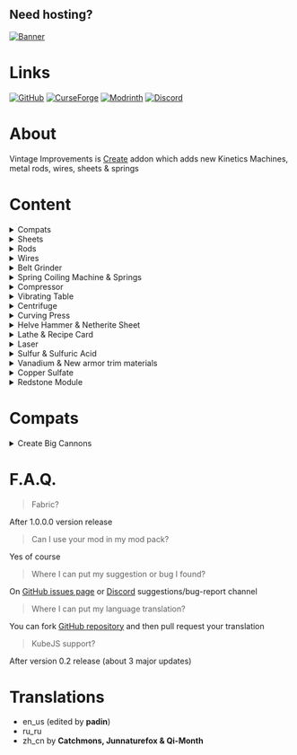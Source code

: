 ## Need hosting?

[![Banner](https://www.bisecthosting.com/partners/custom-banners/25d79f00-76c2-4045-a231-62a85437014f.webp)](https://bisecthosting.com/thebadguy)

# Links

[![GitHub](https://cdn.modrinth.com/data/cached_images/ceeb2af61953a1741b4cc0a9ed98302e93e5f7e1.png)](https://github.com/Negodya1/Create-Vintage-Improvements)
[![CurseForge](https://cdn.modrinth.com/data/cached_images/742719616d0e8ce6fc10fbdae2b1eb0a24ea6ff2.png)](https://www.curseforge.com/minecraft/mc-mods/create-vintage-improvements)
[![Modrinth](https://cdn.modrinth.com/data/cached_images/a78e162b7b8065d2a35409066cd61e82ccc9e4fb.png)](https://modrinth.com/mod/create-vintage-improvements)
[![Discord](https://cdn.modrinth.com/data/cached_images/d293dd00bfd49134e3336d9137b4e5f858be2bd2.png)](https://discord.gg/u6TjVXGT3w)

# About

Vintage Improvements is [Create](https://modrinth.com/mod/create) addon which adds new Kinetics Machines, metal rods, wires, sheets & springs

# Content

<details>
<summary>Compats</summary>

Rods, wires, springs & sheets can be made from materials, that other mods provide. List of supported mods:
- [Ad Astra](https://modrinth.com/mod/ad-astra)
- [Create Crafts & Addtitions](https://modrinth.com/mod/createaddition)
- [Create: The Factory Must Grow](https://modrinth.com/mod/create-tfmg)
- [Mekanism](https://modrinth.com/mod/mekanism)
- [Tinker's Construct](https://modrinth.com/mod/tinkers-construct)
- [Thermal Expansion](https://modrinth.com/mod/thermal-foundation)
- [Destroy](https://modrinth.com/mod/destroy)
- [Twilight Forest](https://www.curseforge.com/minecraft/mc-mods/the-twilight-forest)
- [Create Big Cannons](https://modrinth.com/mod/create-big-cannons)

</details>


<details>
<summary>Sheets</summary>

Sheets can ba mede with pressing ingots

![Sheets List](https://cdn.modrinth.com/data/S27aYArf/images/2c3178cbd42c7429ba2695e6713e78a26ad5befb.png)


</details>


<details>
<summary>Rods</summary>

Rods can be made from plates.

![Workbench Craft](https://cdn.modrinth.com/data/S27aYArf/images/9b813c2a44185e1b0d691f4fec6a18a605c6ed1c.png)
![Rods List](https://cdn.modrinth.com/data/S27aYArf/images/ecea4c24bb885d957d8ec35c89ccab01fdc9af20.png)

If Create Crafts & Addtitions installed, this craft will be replaced by rolling with Rolling Mill.

![Rods Rolling](https://cdn.modrinth.com/data/Cn37AHDY/images/f19cd13f970acc0e58c2422e1f3859283f38dd8e.png)

This rods can be used in custom recipes in mod packs.

</details>

<details>
<summary>Wires</summary>

Wires can be made from rods.

![Workbench Craft](https://cdn.modrinth.com/data/Cn37AHDY/images/95ed215f1b0b193a979a188e88b1130c59ad8829.png)
![Wires List](https://cdn.modrinth.com/data/S27aYArf/images/5267cd4dce6c45c87c27eb9bd1c520264bf4997f.png)

If Create Crafts & Addtitions installed, this craft will be replaced by rolling with Rolling Mill.

![Rods Rolling](https://cdn.modrinth.com/data/Cn37AHDY/images/2eb278bfdfcfe597c324c9ae0670a0a36ac235b1.png)

This wires can be used in custom recipes in mod packs.

</details>


<details>
<summary>Belt Grinder</summary>
Belt Grinder craft

![Grinder Belt](https://cdn.modrinth.com/data/Cn37AHDY/images/1a3fed0208be44db5197dc0cd1da437c4c4548bd.png)
![Belt Grinder](https://cdn.modrinth.com/data/Cn37AHDY/images/9238fb0479949a3141a82c216543d89d3cd35663.png)

Grinder provides **grinder polishing** recipes with speed limits (any, low, medium & high). For example: Polished Rose Quartz recipe requires low speed (16 RPM or less, can be configured), otherwise recipe won't work and (if configured) Rose Quartz will be destroyed

![Polishing Example](https://cdn.modrinth.com/data/Cn37AHDY/images/8baea855414a07c953e8bf72c09083d0906e9f19.png)

There is an option in the config file to turn on automatic recognition of sandpaper polishing recipes and speed limits for this recipes

Belt's appearance can be changed via right click with a Sand Paper. [Create Crafts & Addtitions](https://modrinth.com/mod/createaddition), [Create: SandPaper Overhaul](https://modrinth.com/mod/create-sandpaper-overhaul) are supported

</details>


<details>
<summary>Spring Coiling Machine & Springs</summary>

Spring Coiling Machine craft

![Coiling Wheel](https://cdn.modrinth.com/data/Cn37AHDY/images/24e33647ac56515a4cd57c459e48c820f0a9be82.png)
![Spring Coiling Machine](https://cdn.modrinth.com/data/Cn37AHDY/images/38f5c354370006bdac29a22d1a899f15d58c8d97.png)

Grinder provides **coiling** recipes.

![Springs List](https://cdn.modrinth.com/data/S27aYArf/images/3b854dc6cd08721afd8e888478b60fad506a139a.png)
![Small Springs List](https://cdn.modrinth.com/data/S27aYArf/images/81634f2a2415adf8ae30a25419b759e5fbf97507.png)
![Coiling Example](https://cdn.modrinth.com/data/Cn37AHDY/images/060799a4b9c1c4acd5d78364f68c9d0f63b87e75.png)

</details>


<details>
<summary>Compressor</summary>

Compressor craft

![Compressor](https://cdn.modrinth.com/data/Cn37AHDY/images/6cd74e40b96771b389a4986cec887e701d93e965.png)

Compressor works with Basin and have two operating modes: **Vacuumizing** and **Pressurizing**

![Vacuumizing Example](https://cdn.modrinth.com/data/S27aYArf/images/1813a8ca1dfc3cd73dccc1aa7676022047730e23.png)

Modes can be switched via right click with Wrench. Recipes may require fluids inside the Compressor internal tank, or may produce fluids into the Compressor internal tank

![Pressurizing Example](https://cdn.modrinth.com/data/S27aYArf/images/c0e5f8ec6f32dacbd45d9b25a013926f4117a3e6.png)

</details>


<details>
<summary>Vibrating Table</summary>

Vibrating Table craft

![Vibrating Table](https://cdn.modrinth.com/data/S27aYArf/images/1ae0a20ba25f863edf440710c53ad52f66661186.png)

Vibrating Table provides **vibrating** recipes

![Vibrating Example](https://cdn.modrinth.com/data/S27aYArf/images/fbe5c10b525cf7efd47a07d9e1b3259efdf6b284.png)

In config you can turn on **unpacking** and **leaves vibrating** recipes (enabled by default). Unpacking allows uncrafting storage blocks into materials by Vibrating Table. Vibrating leaves gives match drops

![Unpacking Example](https://cdn.modrinth.com/data/S27aYArf/images/80818a528e87f984b4896b3d37964e16e29eb2f3.png)

</details>


<details>
<summary>Centrifuge</summary>

Centrifuge craft

![Centrifuge craft](https://cdn.modrinth.com/data/S27aYArf/images/beeb6f5913c9bafd5d719eeb705862274f08e496.png)

Centrifuge needs 4 Basins intsalled to work and provides **centrifugation** recipes

![Centrifugation Example](https://cdn.modrinth.com/data/S27aYArf/images/3c989c8ceb3a7fff8a18053a05fe7020d460ea84.png)

</details>


<details>
<summary>Curving Press</summary>

Curving Press craft

![Curving Press craft](https://cdn.modrinth.com/data/S27aYArf/images/41477ad700bb5e4ffd19232a86206dbba4005fc9.png)

Curving Press provides **curving** recipes. Before work you must install one of Curving Heads. Different heads provides different recipes

![Curving Head Recipes](https://cdn.modrinth.com/data/S27aYArf/images/af24541d9c1f7bbdc3a977bc13824d3eec434a13.png)

Stonecutter crafts

![Curving Head Recipes 2](https://cdn.modrinth.com/data/S27aYArf/images/faa65cbb3b19d5abc7d00515a1ec752a301bc087.png)

You also can create custom heads, just add "vintageimprovements:curving_heads" tag to item

![Curving Example](https://cdn.modrinth.com/data/S27aYArf/images/f8d8d26cac5c57886b149fdd7a99adb1eba371cb.png)

In the config you can turn on automatic recognition of bucket-like recipes for Curving Press (enabled by default)

![Auto Curving Example](https://cdn.modrinth.com/data/S27aYArf/images/adece40ff73fc4263069df0224b237cac896abde.png)

Some recipes cause damage to the curving heads, auto recipes damage can be customized via config

</details>


<details>
<summary>Helve Hammer & Netherite Sheet</summary>

Helve Hammer craft

![Helve Hammer](https://cdn.modrinth.com/data/S27aYArf/images/33b49c35e1373d36ebdf848c41b3a1c2cb4908d4.png)

Helve Hammer works with Smithing Table or Anvil. With Anvil (or blocks with "vintageimprovements:anvils" tag) Helve Hammer provides **hammering** recipes  

![Hammering Example](https://cdn.modrinth.com/data/S27aYArf/images/726b2018a7b64a65120c6dfa60e292905da943ab.png)

Netherite Sheet can be used in custom recipes in mod packs

![Netherite Sheet](https://cdn.modrinth.com/data/S27aYArf/images/13efd001b311ac446ed9c8c374fe26353bf83aa4.png)

With Smithing Table Helve Hammer provides **auto smithing** recipes

![Auto Smithing](https://cdn.modrinth.com/data/S27aYArf/images/0d132c200790c95f5d726860d358a33a35c0d65b.png)

Some recipes may require specific block instead of anvil, this block must have "vintageimprovements:custom_hammering_blocks" tag

</details>

<details>
<summary>Lathe & Recipe Card</summary>

Lathe craft

![Lathe craft](https://cdn.modrinth.com/data/S27aYArf/images/dd2ae6f7bd0f202d402deb4e242374fc9289164b.png)

Lathe provides **turning** recipes

![Turning Example](https://cdn.modrinth.com/data/S27aYArf/images/af24541d9c1f7bbdc3a977bc13824d3eec434a13.png)

Usually recipes are selected manually. But you can automate this process with the Recipe Card

![Recipe Card Recipe](https://cdn.modrinth.com/data/S27aYArf/images/f79af1ab9a6e7d19eca4c0b655dccdba7635cde2.png)

![Recipe Card Menu](https://cdn.modrinth.com/data/S27aYArf/images/7c38301fc6859fcb589fafb60885c54cc74d4d1c.png)

</details>

<details>
<summary>Laser</summary>

Laser craft

![Laser head craft](https://cdn.modrinth.com/data/S27aYArf/images/0958fe0bfa11781d26c9f530e44de5f35a963f69.png)

![Laser craft](https://cdn.modrinth.com/data/S27aYArf/images/831e8bd35186938943cbe99afe2adf47b148e255.png)

Laser provides **laser cutting** recipes

![Laser Cutting Example](https://cdn.modrinth.com/data/S27aYArf/images/64ba7d227841d359e33405c03643e0af40384f49.png)

Laser consumes energy during works (only if another mod that provides energy is installed). Vintage Improvements doesn't provides any energy sources, but any sources of Forge Energy is supported: [Mekanism](https://modrinth.com/mod/mekanism-generators), [Thermal Expansion](https://modrinth.com/mod/thermal-expansion), [Create Crafts & Additions](https://modrinth.com/mod/createaddition), [Botarium](https://modrinth.com/mod/botarium), [Immersive Engineering](https://modrinth.com/mod/immersiveengineering)

</details>

<details>
<summary>Sulfur & Sulfuric Acid</summary>

![Surfuric Items](https://cdn.modrinth.com/data/S27aYArf/images/5713cb088d9dab801482db3452d5b2128a4ce632.png)

Sulfur Chunks can be obtain by crushing Azurine, Scoria or Scorchia. Sulfur Chunks can be combined into Sulfur, that can be burned into Sulfur Dioxide

![Sulfur Burn](https://cdn.modrinth.com/data/S27aYArf/images/453118f8e45eb19ec9cf7849f162d565ce119f36.png)

Sulfur Dioxide with Iron/Vanadium nuggets can be transformed into Sulfur Trioxide

![Dioxide To Trioxide](https://cdn.modrinth.com/data/S27aYArf/images/27c137060f3d3c9dcba0c0179ec5403df80066fe.png)

And finally, Sulfur Trioxide with Water form Sulfuric Acid

![Sulfuric Acid](https://cdn.modrinth.com/data/S27aYArf/images/f1d6a0dfe325b560404515185afe447a914c4520.png)

</details>


<details>
<summary>Vanadium & New armor trim materials</summary>

![Vanadium Items](https://cdn.modrinth.com/data/S27aYArf/images/f8747e7986b057c759ddccd523648a71a60be893.png)

Vanadium Nuggets can be obtain by crushing Crimsite, Basalt or Tuff. Vanadium Ingots/Blocks can be crafted, thay can be used in Beacon as Payment/Base

![Armor Trims Example](https://cdn.modrinth.com/data/S27aYArf/images/f2e5208c1cc4512ff5817b2016164e75a1f12e1a.png)

Also you can use Vanadium and Create resources (Brass, Andesite Alloy, Zinc, Rose Quartz, Shadow Steel and Refined Radiance) as armor trim material

![Armor Trims Example 2](https://cdn.modrinth.com/data/S27aYArf/images/7cf02e1ccacd1e00822f23b1c8c3a1be5cd8276d.png)

</details>


<details>
<summary>Copper Sulfate</summary>

![Copper Sulfate](https://cdn.modrinth.com/data/S27aYArf/images/5bc46400a33b12bfe8964a5fffd43127dbcb7bde.png)

Copper Sulfate can be crafted by Pressurizing Copper Ingot with Water & Sulfuric Acid. Copper Sulfate can be used as Bone Meal

![Copper Sulfate Recipe](https://cdn.modrinth.com/data/S27aYArf/images/83d31ad5ea12c71248ab822f76f8f6636e9a1cae.png)

</details>


<details>
<summary>Redstone Module</summary>

![Redstone Module Recipe](https://cdn.modrinth.com/data/S27aYArf/images/96bf8223f5017940ca7cc126355ba40be3a87210.png)

Redstone Module can be attached to Centrifuge or Curving Press to allow generation of a redstone signal by this blocks using a comparator

</details>

# Compats


<details>
<summary>Create Big Cannons</summary>

[Create Big Cannons](https://modrinth.com/mod/create-big-cannons) Recoil Spring recipe changed with Coiling instead Pressing

![Recoil Spring](https://cdn.modrinth.com/data/S27aYArf/images/34b62078adc90edb311888071a6c0938fd04a8cd.png)

</details>

# F.A.Q.

> Fabric?

After 1.0.0.0 version release

> Can I use your mod in my mod pack?

Yes of course

> Where I can put my suggestion or bug I found?

On [GitHub issues page](https://github.com/Negodya1/Create-Vintage-Improvements/issues) or [Discord](https://discord.gg/W5fXSTtpfM) suggestions/bug-report channel

> Where I can put my language translation?

You can fork [GitHub repository](https://github.com/Negodya1/Create-Vintage-Improvements) and then pull request your translation

> KubeJS support?

After version 0.2 release (about 3 major updates)

# Translations

- en_us (edited by **padin**)
- ru_ru
- zh_cn by **Catchmons, Junnaturefox & Qi-Month**